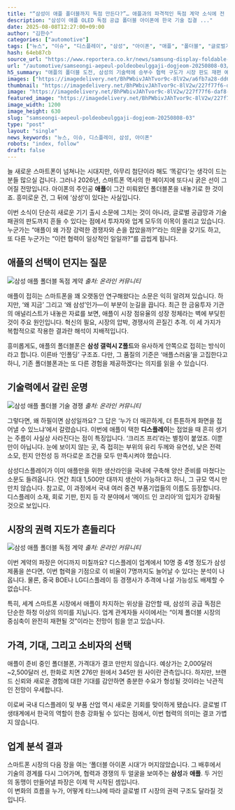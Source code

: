 ```yaml
---
title: "“삼성이 애플 폴더블까지 독점 만든다?”… 애플과의 파격적인 독점 계약 소식에 전 세계 ‘발칵’"
description: "삼성이 애플 OLED 독점 공급 폴더블 아이폰에 한국 기술 집결 ..."
date: 2025-08-08T12:27:00+09:00
author: "김한수"
categories: ["automotive"]
tags: ["뉴스", "이슈", "디스플레이", "삼성", "아이폰", "애플", "폴더블", "글로벌기술패권", "산업지형재편"]
hash: 64eb87cb
source_url: "https://www.reportera.co.kr/news/samsung-display-foldable-iphone/"
url: "/automotive/samseongi-aepeul-poldeobeulggaji-dogjeom-20250808-03/"
h5_summary: "애플의 폴더블 도전, 삼성의 기술력에 승부수 협력 구도가 시장 판도 재편 예고"
images: ["https://imagedelivery.net/BhPWbivJAhTvor9c-8lV2w/a6fb7a28-dd64-450b-6402-2e0846192300/public", "https://imagedelivery.net/BhPWbivJAhTvor9c-8lV2w/52a452d8-abc7-4adc-673b-991ac654fb00/public", "https://imagedelivery.net/BhPWbivJAhTvor9c-8lV2w/227f77f6-daf8-4710-53ab-cfa891a6f800/public", "https://imagedelivery.net/BhPWbivJAhTvor9c-8lV2w/a8794c93-31dd-4bce-257c-b1df0ea43100/public"]
thumbnail: "https://imagedelivery.net/BhPWbivJAhTvor9c-8lV2w/227f77f6-daf8-4710-53ab-cfa891a6f800/public"
image: "https://imagedelivery.net/BhPWbivJAhTvor9c-8lV2w/227f77f6-daf8-4710-53ab-cfa891a6f800/public"
featured_image: "https://imagedelivery.net/BhPWbivJAhTvor9c-8lV2w/227f77f6-daf8-4710-53ab-cfa891a6f800/public"
image_width: 1200
image_height: 630
slug: "samseongi-aepeul-poldeobeulggaji-dogjeom-20250808-03"
type: "post"
layout: "single"
news_keywords: "뉴스, 이슈, 디스플레이, 삼성, 아이폰"
robots: "index, follow"
draft: false
---
```


늘 새로운 스마트폰이 넘쳐나는 시대지만, 아무리 첨단이라 해도 ‘똑같다’는 생각이 드는 분들 많으실 겁니다. 그러나 2026년, 스마트폰 역사의 한 페이지에 또다시 굵은 선이 그어질 전망입니다. 아이폰의 주인공 **애플**이 그간 미뤄왔던 폴더블폰을 내놓기로 한 것이죠. 흥미로운 건, 그 뒤에 ‘삼성’이 있다는 사실입니다.

이번 소식이 단순히 새로운 기기 출시 소문에 그치는 것이 아니라, 글로벌 공급망과 기술 패권의 판도까지 흔들 수 있다는 점에서 투자자와 업계 모두의 이목이 쏠리고 있습니다. 누군가는 “애플이 왜 가장 강력한 경쟁자와 손을 잡았을까?”라는 의문을 갖기도 하고, 또 다른 누군가는 “이런 협력이 일상적인 일일까?”를 곱씹게 됩니다.

## 애플의 선택이 던지는 질문

![삼성 애플 폴더블 독점 계약](https://imagedelivery.net/BhPWbivJAhTvor9c-8lV2w/a8794c93-31dd-4bce-257c-b1df0ea43100/public)
*출처: 온라인 커뮤니티*


애플이 접히는 스마트폰을 꽤 오랫동안 연구해왔다는 소문은 익히 알려져 있습니다. 하지만, ‘왜 지금’ 그리고 ‘왜 삼성’인가—이 부분이 눈길을 끕니다. 최근 한 금융투자 기관의 애널리스트가 내놓은 자료를 보면, 애플이 시장 점유율의 성장 정체라는 벽에 부딪힌 것이 주요 원인입니다. 혁신의 필요, 시장의 압박, 경쟁사의 끈질긴 추격. 이 세 가지가 복합적으로 작용한 결과란 해석이 지배적입니다.

흥미롭게도, 애플의 폴더블폰은 **삼성 갤럭시 Z폴드**와 유사하게 안쪽으로 접히는 방식이라고 합니다. 이른바 ‘인폴딩’ 구조죠. 다만, 그 품질의 기준은 ‘애플스러움’을 고집한다고 하니, 기존 폴더블폰과는 또 다른 경험을 제공하겠다는 의지를 읽을 수 있습니다.

## 기술력에서 갈린 운명

![삼성 애플 폴더블 기술 경쟁](https://imagedelivery.net/BhPWbivJAhTvor9c-8lV2w/52a452d8-abc7-4adc-673b-991ac654fb00/public)
*출처: 온라인 커뮤니티*


그렇다면, 왜 하필이면 삼성일까요? 그 답은 ‘누가 더 매끈하게, 더 튼튼하게 화면을 접어낼 수 있느냐’에서 갈렸습니다. 이번에 애플이 택한 **디스플레이**는 접었을 때 흔히 생기는 주름이 사실상 사라진다는 점이 특징입니다. ‘크리즈 프리’라는 별칭이 붙었죠. 이뿐만이 아닙니다. 눈에 보이지 않는 곳, 즉 접히는 부위의 유리 두께와 유연성, 낮은 전력 소모, 힌지 안전성 등 까다로운 조건을 모두 만족시켜야 했습니다.

삼성디스플레이가 이미 애플만을 위한 생산라인을 국내에 구축해 양산 준비를 마쳤다는 소문도 들려옵니다. 연간 최대 1,500만 대까지 생산이 가능하다고 하니, 그 규모 역시 만만치 않습니다. 참고로, 이 과정에서 국내 여러 중견 부품기업들의 이름도 등장합니다. 디스플레이 소재, 회로 기판, 힌지 등 각 분야에서 ‘메이드 인 코리아’의 입지가 강화될 것으로 보입니다.

## 시장의 권력 지도가 흔들리다

![삼성 애플 폴더블 독점 계약](https://imagedelivery.net/BhPWbivJAhTvor9c-8lV2w/a6fb7a28-dd64-450b-6402-2e0846192300/public)
*출처: 온라인 커뮤니티*


이번 계약의 파장은 어디까지 미칠까요? 디스플레이 업계에서 10명 중 4명 정도가 삼성 제품을 쓴다면, 이번 협력을 기점으로 이 비율이 7명까지도 늘어날 수 있다는 분석이 나옵니다. 물론, 중국 BOE나 LG디스플레이 등 경쟁사가 추격에 나설 가능성도 배제할 수 없습니다.

특히, 세계 스마트폰 시장에서 애플이 차지하는 위상을 감안할 때, 삼성의 공급 독점은 단순한 하청 이상의 의미를 지닙니다. 업계 관계자들 사이에서는 “이제 폴더블 시장의 중심축이 완전히 재편될 것”이라는 전망이 힘을 얻고 있습니다.

## 가격, 기대, 그리고 소비자의 선택

애플이 준비 중인 폴더블폰, 가격대가 결코 만만치 않습니다. 예상가는 2,000달러~2,500달러 선, 한화로 치면 276만 원에서 345만 원 사이란 관측입니다. 하지만, 브랜드 신뢰와 새로운 경험에 대한 기대를 감안하면 충분한 수요가 형성될 것이라는 낙관적인 전망이 우세합니다.

이로써 국내 디스플레이 및 부품 산업 역시 새로운 기회를 맞이하게 됐습니다. 글로벌 IT 생태계에서 한국의 역할이 한층 강화될 수 있다는 점에서, 이번 협력의 의미는 결코 가볍지 않습니다.

## 업계 분석 결과

스마트폰 시장의 다음 장을 여는 ‘폴더블 아이폰 시대’가 머지않았습니다. 그 배후에서 기술의 경계를 다시 그어가며, 협력과 경쟁의 두 얼굴을 보여주는 **삼성**과 **애플**. 두 거인의 동맹이 만들어낼 파장은 이제 막 시작된 셈입니다.  
이 변화의 흐름을 누가, 어떻게 타느냐에 따라 글로벌 IT 시장의 권력 구조도 달라질 것입니다.
